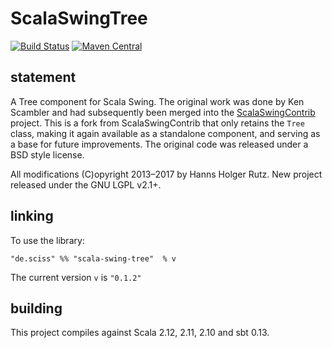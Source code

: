 # ScalaSwingTree

[![Build Status](https://travis-ci.org/Sciss/ScalaSwingTree.svg?branch=master)](https://travis-ci.org/Sciss/ScalaSwingTree)
[![Maven Central](https://maven-badges.herokuapp.com/maven-central/de.sciss/scala-swing-tree_2.11/badge.svg)](https://maven-badges.herokuapp.com/maven-central/de.sciss/scala-swing-tree_2.11)

## statement

A Tree component for Scala Swing. The original work was done by Ken Scambler and had subsequently been merged into the [ScalaSwingContrib](https://github.com/benhutchison/ScalaSwingContrib) project. This is a fork from ScalaSwingContrib that only retains the `Tree` class, making it again available as a standalone component, and serving as a base for future improvements. The original code was released under a BSD style license.

All modifications (C)opyright 2013&ndash;2017 by Hanns Holger Rutz. New project released under the GNU LGPL v2.1+.

## linking

To use the library:

    "de.sciss" %% "scala-swing-tree"  % v

The current version `v` is `"0.1.2"`

## building

This project compiles against Scala 2.12, 2.11, 2.10 and sbt 0.13.
